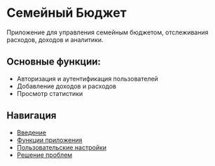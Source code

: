 # Семейный Бюджет

Приложение для управления семейным бюджетом, отслеживания расходов, доходов и аналитики.

## Основные функции:
- Авторизация и аутентификация пользователей
- Добавление доходов и расходов
- Просмотр статистики

## Навигация
- [Введение](introduction.md)
- [Функции приложения](features/authentication.md)
- [Пользовательские настройки](user/settings.md)
- [Решение проблем](troubleshooting.md)